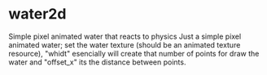 # water2d
Simple pixel animated water that reacts to physics
Just a simple pixel animated water; set the water texture 
(should be an animated texture resource), "whidt" esencially 
will create that number of points for draw the water and 
"offset_x" its the distance between points.
